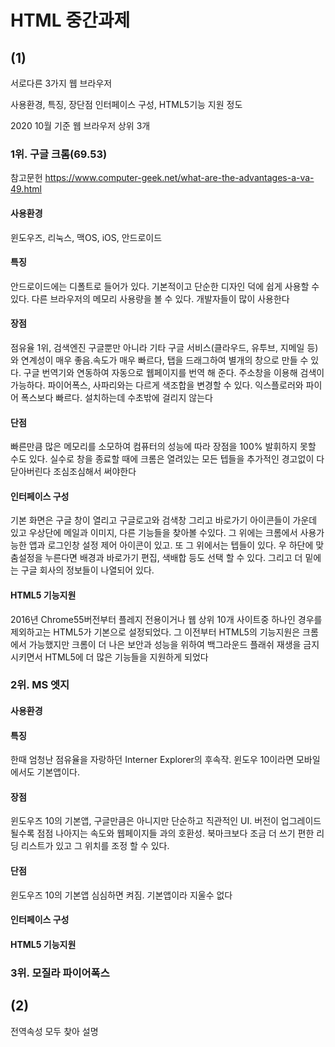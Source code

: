 # HTML 중간과제

## (1)

서로다른 3가지 웹 브라우저

사용환경, 특징, 장단점 인터페이스 구성, HTML5기능 지원 정도

2020 10월 기준 웹 브라우저 상위 3개

### 1위. 구글 크롬(69.53)

참고문헌 https://www.computer-geek.net/what-are-the-advantages-a-va-49.html

#### 사용환경 
윈도우즈, 리눅스, 맥OS, iOS, 안드로이드

#### 특징 
안드로이드에는 디폴트로 들어가 있다. 기본적이고 단순한 디자인 덕에 쉽게 사용할 수 있다. 다른 브라우저의 메모리 사용량을 볼 수 있다. 개발자들이 많이 사용한다

#### 장점 
점유율 1위, 검색엔진 구글뿐만 아니라 기타 구글 서비스(클라우드, 유투브, 지메일 등)와 연계성이 매우 좋음.속도가 매우 빠르다, 탭을 드래그하여 별개의 창으로 만들 수 있다. 구글 번역기와 연동하여 자동으로 웹페이지를 번역 해 준다. 주소창을 이용해 검색이 가능하다. 파이어폭스, 사파리와는 다르게 색조합을 변경할 수 있다. 익스플로러와 파이어 폭스보다 빠르다. 설치하는데 수초밖에 걸리지 않는다

#### 단점 
빠른만큼 많은 메모리를 소모하여 컴퓨터의 성능에 따라 장점을 100% 발휘하지 못할 수도 있다. 실수로 창을 종료할 때에 크롬은 열려있는 모든 텝들을 추가적인 경고없이 다 닫아버린다 조심조심해서 써야한다

#### 인터페이스 구성 
기본 화면은 구글 창이 열리고 구글로고와 검색창 그리고 바로가기 아이콘들이 가운데 있고 우상단에 메일과 이미지, 다른 기능들을 찾아볼 수있다. 그 위에는 크롬에서 사용가능한 앱과 로그인창 설정 제어 아이콘이 있고. 또 그 위에서는 텝들이 있다. 우 하단에 맞춤설정을 누른다면 배경과 바로가기 편집, 색배합 등도 선택 할 수 있다. 그리고 더 밑에는 구글 회사의 정보들이 나열되어 있다.

#### HTML5 기능지원
2016년 Chrome55버전부터 플레지 전용이거나 웹 상위 10개 사이트중 하나인 경우를 제외하고는 HTML5가 기본으로 설정되었다. 그 이전부터 HTML5의 기능지원은 크롬에서 가능했지만 크롬이 더 나은 보안과 성능을 위하여 백그라운드 플래쉬 재생을 금지시키면서 HTML5에 더 많은 기능들을 지원하게 되었다

### 2위. MS 엣지

#### 사용환경 
#### 특징 
한때 엄청난 점유율을 자랑하던 Interner Explorer의 후속작. 윈도우 10이라면 모바일에서도 기본앱이다.
#### 장점 
윈도우즈 10의 기본앱, 구글만큼은 아니지만 단순하고 직관적인 UI. 버전이 업그레이드 될수록 점점 나아지는 속도와 웹페이지들 과의 호환성. 북마크보다 조금 더 쓰기 편한 리딩 리스트가 있고 그 위치를 조정 할 수 있다.
#### 단점 
윈도우즈 10의 기본앱 심심하면 켜짐. 기본앱이라 지울수 없다
#### 인터페이스 구성 
#### HTML5 기능지원

### 3위. 모질라 파이어폭스

## (2)

전역속성 모두 찾아 설명
